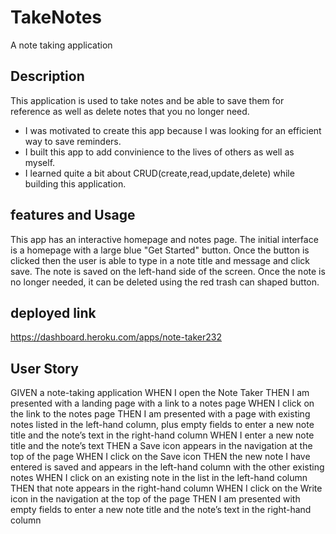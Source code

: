 # TakeNotes

A note taking application

## Description

This application is used to take notes and be able to save them for reference as well as delete notes that you no longer need.

- I was motivated to create this app because I was looking for an efficient way to save reminders.
- I built this app to add convinience to the lives of others as well as myself.
- I learned quite a bit about CRUD(create,read,update,delete) while building this application.

## features and Usage

This app has an interactive homepage and notes page. The initial interface is a homepage with a large blue "Get Started" button. Once the button is clicked then the user is able to type in a note title and message and click save. The note is saved on the left-hand side of the screen. Once the note is no longer needed, it can be deleted using the red trash can shaped button.

## deployed link

https://dashboard.heroku.com/apps/note-taker232

## User Story

GIVEN a note-taking application
WHEN I open the Note Taker
THEN I am presented with a landing page with a link to a notes page
WHEN I click on the link to the notes page
THEN I am presented with a page with existing notes listed in the left-hand column, plus empty fields to enter a new note title and the note’s text in the right-hand column
WHEN I enter a new note title and the note’s text
THEN a Save icon appears in the navigation at the top of the page
WHEN I click on the Save icon
THEN the new note I have entered is saved and appears in the left-hand column with the other existing notes
WHEN I click on an existing note in the list in the left-hand column
THEN that note appears in the right-hand column
WHEN I click on the Write icon in the navigation at the top of the page
THEN I am presented with empty fields to enter a new note title and the note’s text in the right-hand column
